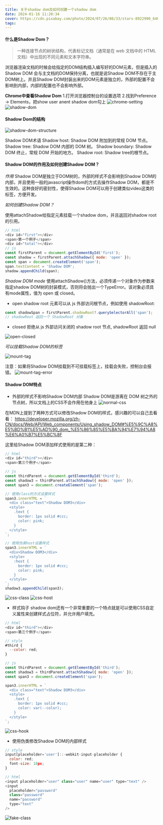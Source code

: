 ```yaml
---
title: 关于shadow dom及如何创建一个shadow dom
date: 2024-01-16 11:20:34
cover: https://cdn.pixabay.com/photo/2024/07/26/08/33/stars-8922990_640.jpg
tags:
---
```


#### 什么是Shadow Dom？

> 一种连接节点的树状结构，代表标记文档（通常是在 web 文档中的 HTML 文档）中出现的不同元素和文本字符串。

浏览器渲染文档的时候会给指定的DOM结构插入编写好的DOM元素，但是插入的Shadow DOM 会与主文档的DOM保持分离，也就是说Shadow DOM不存在于主DOM树上。并且Shadow DOM封装出来的DOM元素是独立的，外部的配置不会影响到内部，内部的配置也不会影响外部。

**Chrome中查看Shadow Dom**
1.打开浏览器控制台的设置选项
2.找到Preference -> Elements，把show user anent shadow dom勾上
![chrome-setting](chrome-setting.png)
![shadow-dom](shadow-dom.png)

#### Shadow Dom的结构
![shadow-dom-structure](shadow-dom-structure.png)

Shadow DOM术语
Shadow host: Shadow DOM 附加到的常规 DOM 节点。
Shadow tree: Shadow DOM 内部的 DOM 树。
Shadow boundary: Shadow DOM 终止，常规 DOM 开始的地方。
Shadow root: Shadow tree的根节点。

#### Shadow DOM的作用及如何创建Shadow DOM？

*作用*
Shadow DOM是独立于DOM树的，外部的样式不会影响到Shadow DOM的内部，并且使用一般的javascript操作dom的方式去操作Shadow DOM，都是不生效的。这种良好的密封性，使得Shadow DOM可以用于创建类似video这类的标签，方便开发。

*如何创建Shadow DOM？*

使用attachShadow给指定元素挂载一个shadow dom，并且返回对shadow root的引用。

```js
// html
<div id="first"></div>
<span>第一个例子</span>
<div id="total"></div>
// js
const firstParent = document.getElementById('first');
const shadow = firstParent.attachShadow({ mode: 'open' });
const span = document.createElement('span');
span.textContent = 'Shadow DOM';
shadow.appendChild(span);
```

*Shadow DOM mode*
使用attachShadow()方法，必须传递一个对象作为参数来指定shadow DOM树的封装模式，否则将会抛出一个TypeError。该对象必须具有mode属性，值为 open 或 closed。
- open
shadow root 元素可以从 js 外部访问根节点，例如使用 shadowRoot:
```js
const shadowSpan = firstParent.shadowRoot?.querySelectorAll('span');
// shadowRoot 返回一个 ShadowRoot 对象
```

- closed
拒绝从 js 外部访问关闭的 shadow root 节点, shadowRoot 返回 null

![open-closed](open-closed.png)

*可以挂载Shadow DOM的标签*

![mount-tag](mount-tag.png)

注意：如果将Shadow DOM挂载到不可挂载标签上，挂载会失败，控制台会报错。
![mount-tag-error](mount-tag-error.png)

#### Shadow DOM特点

- 外部的样式不影响Shadow DOM内部
Shadow DOM是游离在 DOM 树之外的节点树，所以文档上的CSS不会作用在他身上
![normal-css](normal-css.png)

在MDN上提到了两种方式可以修改Shadow DOM的样式，感兴趣的可以自己去看看：
https://developer.mozilla.org/zh-CN/docs/Web/API/Web_components/Using_shadow_DOM#%E5%9C%A8%E5%BD%B1%E5%AD%90_dom_%E5%86%85%E5%BA%94%E7%94%A8%E6%A0%B7%E5%BC%8F

这里给Shadow DOM添加样式使用的是第二种：
```js
// html
<div id="third"></div>
<span>第三个例子</span>

// js
const thirdParent = document.getElementById('third');
const shadow3 = thirdParent.attachShadow({ mode: 'open' });
const span3 = document.createElement('span');

// 使用class的方式设置样式
span3.innerHTML = `
  <div class="text">Shadow DOM3</div>
  <style>
    .text {
      border: 1px solid #ccc;
      color: pink;
    }
  </style>
`;

// 使用伪类host设置样式
span3.innerHTML = `
  <div>Shadow DOM3</div>
  <style>
    :host {
      border: 1px solid #ccc;
      color: pink;
    }
  </style>
`;
shadow3.appendChild(span3);
```
![css-class](css-class.png)
![css-host](css-host.png)

- 样式钩子
shadow dom还有一个非常重要的一个特点就是可以使用CSS自定义属性来创建样式占位符，并允许用户填充。
```js
// html
<div id="third"></div>
<span>第三个例子</span>

// style
#third {
  --color: red;
}

// js
const thirdParent = document.getElementById('third');
const shadow3 = thirdParent.attachShadow({ mode: 'open' });
const span3 = document.createElement('span');

span3.innerHTML = `
  <div class="text">Shadow DOM3</div>
  <style>
    .text {
      border: 1px solid #ccc;
      color: var(--color);
    }
  </style>
`;
```
![css-hook](css-hook.png)

- 使用伪类修改Shadow DOM的内部样式
```js
// style
input[placeholder='user']::-webkit-input-placeholder {
  color: red;
  font-size: 18px;
}

// html
<input placeholder="user" class="user" name="user" type="text" />
<input
  placeholder="password"
  class="password"
  name="password"
  type="text"
/>
```

![fake-class](fake-class.png)